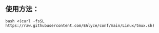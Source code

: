  ## 使用方法：

```
bash <(curl -fsSL https://raw.githubusercontent.com/EAlyce/conf/main/Linux/tmux.sh)
```
